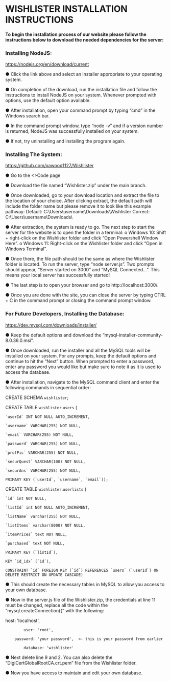 # **WISHLISTER INSTALLATION INSTRUCTIONS**
#### To begin the installation process of our website please follow the instructions below to download the needed dependencies for the server:

### Installing NodeJS:

https://nodejs.org/en/download/current

●	Click the link above and select an installer appropriate to your operating system.

●	On completion of the download, run the installation file and follow the instructions to install NodeJS on your system. Whenever prompted with options, use the default option available.

●	After installation, open your command prompt by typing “cmd” in the Windows search bar.

●	In the command prompt window, type “node -v” and if a version number is returned, NodeJS was successfully installed on your system. 

●	If not, try uninstalling and installing the program again.

### Installing The System:

https://github.com/xawood1127/Wishlister

●	Go to the <>Code page

●	Download the file named “Wishlister.zip” under the main branch.

●	Once downloaded, go to your download location and extract the file to the location of your choice. After clicking extract, the default path will include the folder name but please remove it to look like this example pathway:
    Default: C:\Users\username\Downloads\Wishlister 
    Correct: C:\Users\username\Downloads\
    
●	After extraction, the system is ready to go. The next step to start the server for the website is to open the folder in a terminal:
    o	Windows 10: Shift + right-click on the Wishlister folder and click “Open Powershell Window Here”.
    o	Windows 11: Right-click on the Wishlister folder and click “Open in Windows Terminal”.
    
●	Once there, the file path should be the same as where the Wishlister folder is located. To run the server, type “node server.js”. Two prompts should appear, “Server started on 3000” and “MySQL Connected...”. This means your local server has successfully started!

●	The last step is to open your browser and go to http://localhost:3000/.

●	Once you are done with the site, you can close the server by typing CTRL + C in the command prompt or closing the command prompt window.

### For Future Developers, Installing the Database: 

https://dev.mysql.com/downloads/installer/ 

●	Keep the default options and download the “mysql-installer-community-8.0.36.0.msi”. 

●	Once downloaded, run the installer and all the MySQL tools will be installed on your system. For any prompts, keep the default options and continue to hit the “Next” button. When prompted to enter a password, enter any password you would like but make sure to note it as it is used to access the database. 

●	After installation, navigate to the MySQL command client and enter the following commands in sequential order: 

CREATE SCHEMA `wishlister`; 

CREATE TABLE `wishlister`.`users` ( 

  	`userId` INT NOT NULL AUTO_INCREMENT, 

  	`username` VARCHAR(255) NOT NULL, 

  	`email` VARCHAR(255) NOT NULL, 

  	`password` VARCHAR(255) NOT NULL, 

  	`profPic` VARCHAR(255) NOT NULL, 

  	`securQuest` VARCHAR(100) NOT NULL, 

  	`securAns` VARCHAR(255) NOT NULL, 

  	PRIMARY KEY (`userId`, `username`, `email`)); 

CREATE TABLE `wishlister`.`userlists` ( 

  	`id` int NOT NULL, 

  	`listId` int NOT NULL AUTO_INCREMENT, 

  	`listName` varchar(255) NOT NULL, 

  	`listItems` varchar(8000) NOT NULL, 

  	`itemPrices` text NOT NULL, 

  	`purchased` text NOT NULL, 

  	PRIMARY KEY (`listId`), 

  	KEY `id_idx` (`id`), 

  	CONSTRAINT `id` FOREIGN KEY (`id`) REFERENCES `users` (`userId`) ON 	DELETE RESTRICT ON UPDATE CASCADE) 

●	This should create the necessary tables in MySQL to allow you access to your own database. 

●	Now in the server.js file of the Wishlister.zip, the credentials at line 11 must be changed, replace all the code within the “mysql.createConnection({“ with the following: 

host: 'localhost', 

    		user: 'root', 

   		password: 'your password',	<- this is your password from earlier 

    		database: 'wishlister' 

●	Next delete line 9 and 2. You can also delete the “DigiCertGlobalRootCA.crt.pem” file from the Wishlister folder. 

●	Now you have access to maintain and edit your own database. 
